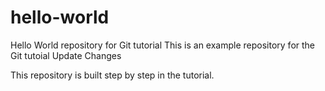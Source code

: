 # hello-world
Hello World repository for Git tutorial
This is an example repository for the Git tutoial Update Changes

This repository is built step by step in the tutorial.
